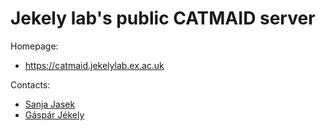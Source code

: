 Jekely lab's public CATMAID server
==============================

Homepage:
* https://catmaid.jekelylab.ex.ac.uk

Contacts:
* [Sanja Jasek](mailto:sanja.jasek@cos.uni-heidelberg.de)
* [Gáspár Jékely](mailto:gaspar.jekely@cos.uni-heidelberg.de)
